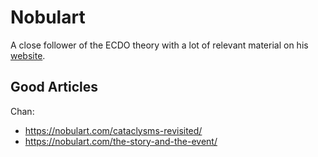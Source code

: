 # Nobulart

A close follower of the ECDO theory with a lot of relevant material on his [website](https://nobulart.com/).

## Good Articles

Chan:
- https://nobulart.com/cataclysms-revisited/
- https://nobulart.com/the-story-and-the-event/